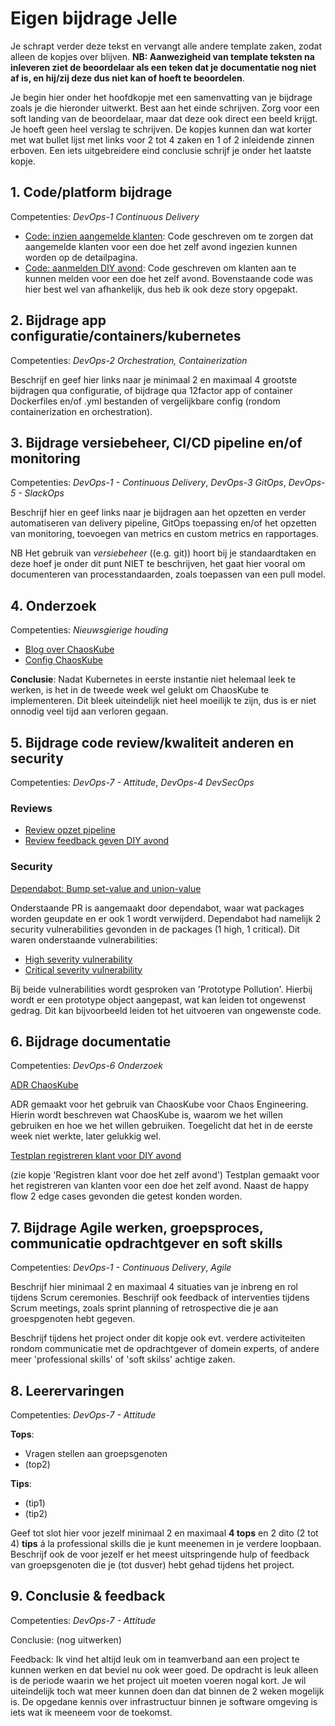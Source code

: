 # Eigen bijdrage Jelle

Je schrapt verder deze tekst en vervangt alle andere template zaken, zodat alleen de kopjes over blijven. **NB: Aanwezigheid van template teksten na inleveren ziet de beoordelaar als een teken dat je documentatie nog niet af is, en hij/zij deze dus niet kan of hoeft te beoordelen**.

Je begin hier onder het hoofdkopje met een samenvatting van je bijdrage zoals je die hieronder uitwerkt. Best aan het einde schrijven. Zorg voor een soft landing van de beoordelaar, maar dat deze ook direct een beeld krijgt. Je hoeft geen heel verslag te schrijven. De kopjes kunnen dan wat korter met wat bullet lijst met links voor 2 tot 4 zaken en 1 of 2 inleidende zinnen erboven. Een iets uitgebreidere eind conclusie schrijf je onder het laatste kopje.

## 1. Code/platform bijdrage

Competenties: *DevOps-1 Continuous Delivery*

- [Code: inzien aangemelde klanten](https://github.com/hanaim-devops/devops-bp-pitstop-uitbreiding-team-knoppert/pull/35): Code geschreven om te zorgen dat aangemelde klanten voor een doe het zelf avond ingezien kunnen worden op de detailpagina.
- [Code: aanmelden DIY avond](https://github.com/hanaim-devops/devops-bp-pitstop-uitbreiding-team-knoppert/pull/34): Code geschreven om klanten aan te kunnen melden voor een doe het zelf avond. Bovenstaande code was hier best wel van afhankelijk, dus heb ik ook deze story opgepakt.

## 2. Bijdrage app configuratie/containers/kubernetes

Competenties: *DevOps-2 Orchestration, Containerization*

Beschrijf en geef hier links naar je minimaal 2 en maximaal 4 grootste bijdragen qua configuratie, of bijdrage qua 12factor app of container Dockerfiles en/of .yml bestanden of vergelijkbare config (rondom containerization en orchestration).

## 3. Bijdrage versiebeheer, CI/CD pipeline en/of monitoring

Competenties: *DevOps-1 - Continuous Delivery*, *DevOps-3 GitOps*, *DevOps-5 - SlackOps*

Beschrijf hier en geef links naar je bijdragen aan het opzetten en verder automatiseren van delivery pipeline, GitOps toepassing en/of het opzetten van monitoring, toevoegen van metrics en custom metrics en rapportages.

NB Het gebruik van *versiebeheer* ((e.g. git)) hoort bij je standaardtaken en deze hoef je onder dit punt NIET te beschrijven, het gaat hier vooral om documenteren van processtandaarden, zoals toepassen van een pull model.

## 4. Onderzoek

Competenties: *Nieuwsgierige houding*

- [Blog over ChaosKube](https://github.com/hanaim-devops/devops-blog-JelleSchrans)
- [Config ChaosKube](../../src/k8s/chaoskube/chaoskube.yaml)

**Conclusie**: Nadat Kubernetes in eerste instantie niet helemaal leek te werken, is het in de tweede week wel gelukt om ChaosKube te implementeren. Dit bleek uiteindelijk niet heel moeilijk te zijn, dus is er niet onnodig veel tijd aan verloren gegaan.

## 5. Bijdrage code review/kwaliteit anderen en security

Competenties: *DevOps-7 - Attitude*, *DevOps-4 DevSecOps*

### Reviews

- [Review opzet pipeline](https://github.com/hanaim-devops/devops-bp-pitstop-uitbreiding-team-knoppert/pull/21)
- [Review feedback geven DIY avond](https://github.com/hanaim-devops/devops-bp-pitstop-uitbreiding-team-knoppert/pull/46)

### Security

[Dependabot: Bump set-value and union-value](https://github.com/hanaim-devops/devops-bp-pitstop-uitbreiding-team-knoppert/pull/27/files)

Onderstaande PR is aangemaakt door dependabot, waar wat packages worden geupdate en er ook 1 wordt verwijderd. Dependabot had namelijk 2 security vulnerabilities gevonden in de packages (1 high, 1 critical). Dit waren onderstaande vulnerabilities:

- [High severity vulnerability](https://github.com/hanaim-devops/devops-bp-pitstop-uitbreiding-team-knoppert/security/dependabot/21)
- [Critical severity vulnerability](https://github.com/hanaim-devops/devops-bp-pitstop-uitbreiding-team-knoppert/security/dependabot/14)

Bij beide vulnerabilities wordt gesproken van 'Prototype Pollution'. Hierbij wordt er een prototype object aangepast, wat kan leiden tot ongewenst gedrag. Dit kan bijvoorbeeld leiden tot het uitvoeren van ongewenste code.

## 6. Bijdrage documentatie

Competenties: *DevOps-6 Onderzoek*

[ADR ChaosKube](../../docs/adr/adr-002-chaoskube-voor-chaos-engineering.md)

ADR gemaakt voor het gebruik van ChaosKube voor Chaos Engineering. Hierin wordt beschreven wat ChaosKube is, waarom we het willen gebruiken en hoe we het willen gebruiken. Toegelicht dat het in de eerste week niet werkte, later gelukkig wel.

[Testplan registreren klant voor DIY avond](../../docs/testplan)

(zie kopje 'Registren klant voor doe het zelf avond') Testplan gemaakt voor het registreren van klanten voor een doe het zelf avond. Naast de happy flow 2 edge cases gevonden die getest konden worden.

## 7. Bijdrage Agile werken, groepsproces, communicatie opdrachtgever en soft skills

Competenties: *DevOps-1 - Continuous Delivery*, *Agile*

Beschrijf hier minimaal 2 en maximaal 4 situaties van je inbreng en rol tijdens Scrum ceremonies. Beschrijf ook feedback of interventies tijdens Scrum meetings, zoals sprint planning of retrospective die je aan groespgenoten hebt gegeven.

Beschrijf tijdens het project onder dit kopje ook evt. verdere activiteiten rondom communicatie met de opdrachtgever of domein experts, of andere meer 'professional skills' of 'soft skilss' achtige zaken.
  
## 8. Leerervaringen

Competenties: *DevOps-7 - Attitude*

**Tops**:

- Vragen stellen aan groepsgenoten
- (top2)

**Tips**:

- (tip1)
- (tip2)

Geef tot slot hier voor jezelf minimaal 2 en maximaal **4 tops** en 2 dito (2 tot 4) **tips** á la professional skills die je kunt meenemen in je verdere loopbaan. Beschrijf ook de voor jezelf er het meest uitspringende hulp of feedback van groepsgenoten die je (tot dusver) hebt gehad tijdens het project.

## 9. Conclusie & feedback

Competenties: *DevOps-7 - Attitude*

Conclusie: (nog uitwerken)

Feedback: Ik vind het altijd leuk om in teamverband aan een project te kunnen werken en dat beviel nu ook weer goed. De opdracht is leuk alleen is de periode waarin we het project uit moeten voeren nogal kort. Je wil uiteindelijk toch wat meer kunnen doen dan dat binnen de 2 weken mogelijk is. De opgedane kennis over infrastructuur binnen je software omgeving is iets wat ik meeneem voor de toekomst.
